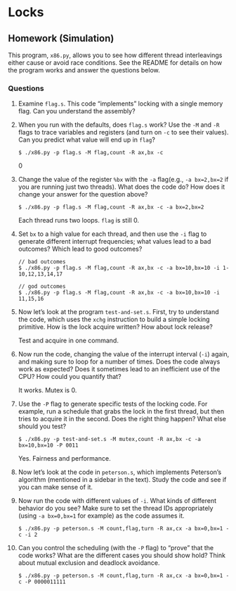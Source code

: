 # Locks

## Homework (Simulation)

This program, `x86.py`, allows you to see how different thread interleavings either cause or avoid race conditions. See the README for details on how the program works and answer the questions below.

### Questions

1. Examine `flag.s`. This code “implements” locking with a single memory flag. Can you understand the assembly?

2. When you run with the defaults, does `flag.s` work? Use the `-M` and `-R` flags to trace variables and registers (and turn on `-c` to see their values). Can you predict what value will end up in `flag`?

    ```
    $ ./x86.py -p flag.s -M flag,count -R ax,bx -c
    ```

    0

3. Change the value of the register `%bx` with the `-a` flag(e.g., `-a bx=2,bx=2` if you are running just two threads). What does the code do? How does it change your answer for the question above?

    ```
    $ ./x86.py -p flag.s -M flag,count -R ax,bx -c -a bx=2,bx=2
    ```

    Each thread runs two loops. `flag` is still 0.

4. Set `bx` to a high value for each thread, and then use the `-i` flag to generate different interrupt frequencies; what values lead to a bad outcomes? Which lead to good outcomes?

    ```
    // bad outcomes
    $ ./x86.py -p flag.s -M flag,count -R ax,bx -c -a bx=10,bx=10 -i 1-10,12,13,14,17

    // god outcomes
    $ ./x86.py -p flag.s -M flag,count -R ax,bx -c -a bx=10,bx=10 -i 11,15,16
    ```

5. Now let’s look at the program `test-and-set.s`. First, try to understand the code, which uses the `xchg` instruction to build a simple locking primitive. How is the lock acquire written? How about lock release?

    Test and acquire in one command.

6. Now run the code, changing the value of the interrupt interval (`-i`) again, and making sure to loop for a number of times. Does the code always work as expected? Does it sometimes lead to an inefficient use of the CPU? How could you quantify that?

    It works. Mutex is 0.

7. Use the `-P` flag to generate specific tests of the locking code. For example, run a schedule that grabs the lock in the first thread, but then tries to acquire it in the second. Does the right thing happen? What else should you test?

    ```
    $ ./x86.py -p test-and-set.s -M mutex,count -R ax,bx -c -a bx=10,bx=10 -P 0011
    ```

    Yes. Fairness and performance.

8. Now let’s look at the code in `peterson.s`, which implements Peterson’s algorithm (mentioned in a sidebar in the text). Study the code and see if you can make sense of it.

9. Now run the code with different values of `-i`. What kinds of different behavior do you see? Make sure to set the thread IDs appropriately (using `-a bx=0,bx=1` for example) as the code assumes it.

    ```
    $ ./x86.py -p peterson.s -M count,flag,turn -R ax,cx -a bx=0,bx=1 -c -i 2
    ```

10. Can you control the scheduling (with the `-P` flag) to “prove” that the code works? What are the different cases you should show hold? Think about mutual exclusion and deadlock avoidance.

    ```
    $ ./x86.py -p peterson.s -M count,flag,turn -R ax,cx -a bx=0,bx=1 -c -P 0000011111
    ```
